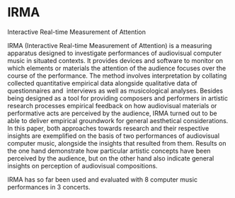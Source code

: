 # IRMA
Interactive Real-time Measurement of Attention

IRMA (Interactive Real-time Measurement of Attention) is a measuring apparatus designed to investigate performances of audiovisual computer music in situated contexts. It provides devices and software to monitor on which elements or materials the attention of the audience focuses over the course of the performance. The method involves interpretation by collating collected quantitative empirical data alongside qualitative data of questionnaires and  interviews as well as musicological analyses. 
Besides being designed as a tool for providing composers and performers in artistic research processes empirical feedback on how audiovisual materials or performative acts are perceived by the audience, IRMA turned out to be able to deliver empirical groundwork for general aesthetical considerations. In this paper, both approaches towards research and their respective insights are exemplified on the basis of two performances of audiovisual computer music, alongside the insights that resulted from them. Results on the one hand demonstrate how particular artistic concepts have been perceived by the audience, but on the other hand also indicate general insights on perception of audiovisual compositions. 

IRMA has so far been used and evaluated with 8 computer music performances in 3 concerts.

